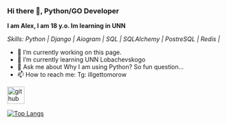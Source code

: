 ### Hi there 👋, Python/GO Developer


__I am Alex, I am 18 y.o. Im learning in UNN__


*Skills: Python | Django | Aiogram | SQL | SQLAlchemy | PostreSQL | Redis |*

- 🔭 I’m currently working on this page. 
- 🌱 I’m currently learning UNN Lobachevskogo 
- 💬 Ask me about Why I am using Python? So fun question... 
- 📫 How to reach me: Tg: illgettomorow 


[<img src='https://cdn.jsdelivr.net/npm/simple-icons@3.0.1/icons/github.svg' alt='github' height='40'>](https://github.com/Dlzxn)  

[![Top Langs](https://github-readme-stats.vercel.app/api/top-langs/?username=Dlzxn)](https://github.com/anuraghazra/github-readme-stats)

